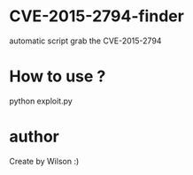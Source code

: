 # CVE-2015-2794-finder
automatic script grab the CVE-2015-2794
# How to use ?
python exploit.py
# author
Create by Wilson :)
